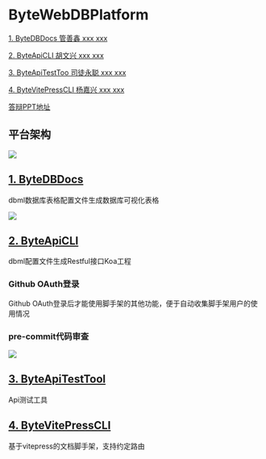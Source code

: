 # ByteWebDBPlatform

[1. ByteDBDocs 管善鑫 xxx xxx ](https://github.com/ByteWebBase/ByteDBDocs)

[2. ByteApiCLI 胡文兴 xxx xxx](https://github.com/ByteWebBase/ByteDBDocs)

[3. ByteApiTestToo 司徒永聪 xxx xxx](https://github.com/ByteWebBase/ByteApiTestTool)

[4. ByteVitePressCLI 杨嘉兴 xxx xxx](https://github.com/ByteWebBase/ByteVitePressCLI)

[答辩PPT地址](https://fyctfmijjr.feishu.cn/file/boxcnLU57KRENXh2W9WuDVe4Npb) 

## 平台架构

![](https://moonstarimg.oss-cn-hangzhou.aliyuncs.com/picgo_img/20210924205028.png)



## [1. ByteDBDocs](https://github.com/ByteWebBase/ByteDBDocs)

dbml数据库表格配置文件生成数据库可视化表格

![](https://moonstarimg.oss-cn-hangzhou.aliyuncs.com/picgo_img/dbdocs.gif)

## [2. ByteApiCLI](https://github.com/ByteWebBase/ByteApiCLI)

dbml配置文件生成Restful接口Koa工程

### Github OAuth登录

Github OAuth登录后才能使用脚手架的其他功能，便于自动收集脚手架用户的使用情况

### pre-commit代码审查

![](https://moonstarimg.oss-cn-hangzhou.aliyuncs.com/picgo_img/husky_lint.gif)

## [3. ByteApiTestTool](https://github.com/ByteWebBase/ByteApiTestTool)

Api测试工具

## [4. ByteVitePressCLI](https://github.com/ByteWebBase/ByteVitePressCLI)

基于vitepress的文档脚手架，支持约定路由

